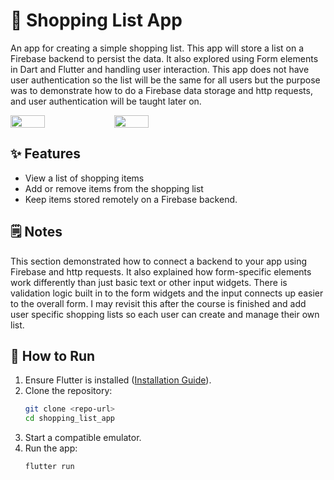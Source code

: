 # 🛒 Shopping List App
An app for creating a simple shopping list. This app will store a list on a Firebase backend to persist the data. It also explored using Form elements in Dart and Flutter and handling user interaction. This app does not have user authentication so the list will be the same for all users but the purpose was to demonstrate how to do a Firebase data storage and http requests, and user authentication will be taught later on.

<div style="display: flex; flex-direction: row;">
   <img src="https://github.com/user-attachments/assets/d4136a5e-f8f8-4296-b63c-b1a84e037f24" width=33%>
   <img src="https://github.com/user-attachments/assets/afb9554c-9480-4f54-9442-8546c47e5d24" width=33%>
</div>

## ✨ Features  
- View a list of shopping items
- Add or remove items from the shopping list
- Keep items stored remotely on a Firebase backend.

## 🗒️ Notes
This section demonstrated how to connect a backend to your app using Firebase and http requests. It also explained how form-specific elements work differently than just basic text or other input widgets. There is validation logic built in to the form widgets and the input connects up easier to the overall form. I may revisit this after the course is finished and add user specific shopping lists so each user can create and manage their own list.

## 🚀 How to Run  
1. Ensure Flutter is installed ([Installation Guide](https://flutter.dev/docs/get-started/install)).  
2. Clone the repository:  
   ```sh
   git clone <repo-url>
   cd shopping_list_app
3. Start a compatible emulator.
4. Run the app:
    ```sh
    flutter run
